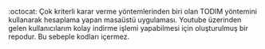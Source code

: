 :octocat: Çok kriterli karar verme yöntemlerinden biri olan TODIM yöntemini kullanarak hesaplama yapan masaüstü uygulaması.
Youtube üzerinden gelen kullanıcılarım kolay indirme işlemi yapabilmesi için oluşturulmuş bir repodur. Bu sebeple kodları içermez.
